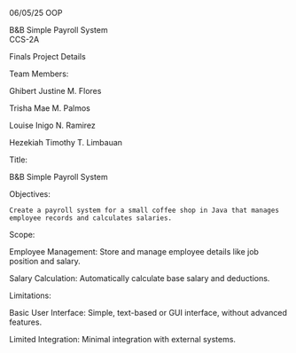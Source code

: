 06/05/25
OOP

B&B Simple Payroll System				 		                                  
CCS-2A   

Finals Project Details 

Team Members:

Ghibert Justine M. Flores

Trisha Mae M. Palmos

Louise Inigo N. Ramirez

Hezekiah Timothy T. Limbauan

Title:

B&B Simple Payroll System

Objectives:

 	Create a payroll system for a small coffee shop in Java that manages employee records and calculates salaries. 

Scope:

  Employee Management: Store and manage employee details like job position and salary.
  
  Salary Calculation: Automatically calculate base salary and deductions.

Limitations:

  Basic User Interface: Simple, text-based or GUI interface, without advanced features.
  
  Limited Integration: Minimal integration with external systems.
